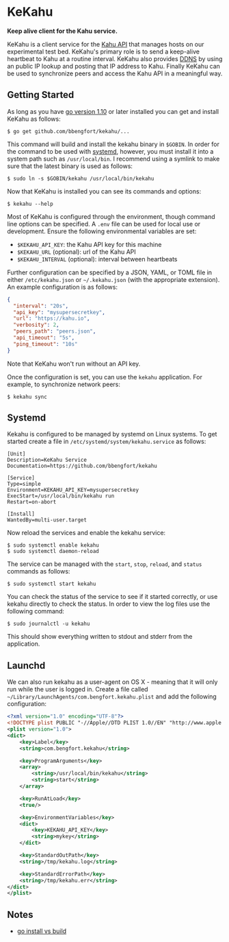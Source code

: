 # KeKahu

**Keep alive client for the Kahu service.**

KeKahu is a client service for the [Kahu API](https://github.com/bbengfort/kahu) that manages hosts on our experimental test bed. KeKahu's primary role is to send a keep-alive heartbeat to Kahu at a routine interval. KeKahu also provides [DDNS](https://en.wikipedia.org/wiki/Dynamic_DNS) by using an public IP lookup and posting that IP address to Kahu. Finally KeKahu can be used to synchronize peers and access the Kahu API in a meaningful way.

## Getting Started

As long as you have [go version 1.10](https://golang.org/dl/) or later installed you can get and install KeKahu as follows:

```
$ go get github.com/bbengfort/kekahu/...
```

This command will build and install the kekahu binary in `$GOBIN`. In order for the command to be used with [systemd](https://wiki.ubuntu.com/SystemdForUpstartUsers), however, you must install it into a system path such as `/usr/local/bin`. I recommend using a symlink to make sure that the latest binary is used as follows:

```
$ sudo ln -s $GOBIN/kekahu /usr/local/bin/kekahu
```

Now that KeKahu is installed you can see its commands and options:

```
$ kekahu --help
```

Most of KeKahu is configured through the environment, though command line options can be specified. A `.env` file can be used for local use or development. Ensure the following environmental variables are set:

- `$KEKAHU_API_KEY`: the Kahu API key for this machine
- `$KEKAHU_URL` (optional): url of the Kahu API
- `$KEKAHU_INTERVAL` (optional): interval between heartbeats

Further configuration can be specified by a JSON, YAML, or TOML file in either `/etc/kekahu.json` or `~/.kekahu.json` (with the appropriate extension). An example configuration is as follows:

```json
{
  "interval": "20s",
  "api_key": "mysupersecretkey",
  "url": "https://kahu.io",
  "verbosity": 2,
  "peers_path": "peers.json",
  "api_timeout": "5s",
  "ping_timeout": "10s"
}
```

Note that KeKahu won't run without an API key.

Once the configuration is set, you can use the `kekahu` application. For example, to synchronize network peers:

```
$ kekahu sync
```

## Systemd

Kekahu is configured to be managed by systemd on Linux systems. To get started create a file in `/etc/systemd/system/kekahu.service` as follows:

```
[Unit]
Description=KeKahu Service
Documentation=https://github.com/bbengfort/kekahu

[Service]
Type=simple
Environment=KEKAHU_API_KEY=mysupersecretkey
ExecStart=/usr/local/bin/kekahu run
Restart=on-abort

[Install]
WantedBy=multi-user.target
```

Now reload the services and enable the kekahu service:

```
$ sudo systemctl enable kekahu
$ sudo systemctl daemon-reload
```

The service can be managed with the `start`, `stop`, `reload`, and `status` commands as follows:

```
$ sudo systemctl start kekahu
```

You can check the status of the service to see if it started correctly, or use kekahu directly to check the status. In order to view the log files use the following command:

```
$ sudo journalctl -u kekahu
```

This should show everything written to stdout and stderr from the application.

## Launchd

We can also run kekahu as a user-agent on OS X - meaning that it will only run while the user is logged in. Create a file called `~/Library/LaunchAgents/com.bengfort.kekahu.plist` and add the following configuration:

```xml
<?xml version="1.0" encoding="UTF-8"?>
<!DOCTYPE plist PUBLIC "-//Apple//DTD PLIST 1.0//EN" "http://www.apple.com/DTDs/PropertyList-1.0.dtd">
<plist version="1.0">
<dict>
    <key>Label</key>
    <string>com.bengfort.kekahu</string>

    <key>ProgramArguments</key>
    <array>
        <string>/usr/local/bin/kekahu</string>
        <string>start</string>
    </array>

    <key>RunAtLoad</key>
    <true/>

    <key>EnvironmentVariables</key>
    <dict>
        <key>KEKAHU_API_KEY</key>
        <string>mykey</string>
    </dict>

    <key>StandardOutPath</key>
    <string>/tmp/kekahu.log</string>

    <key>StandardErrorPath</key>
    <string>/tmp/kekahu.err</string>
</dict>
</plist>
```

## Notes

- [go install vs build](https://pocketgophers.com/go-install-vs-go-build/)
